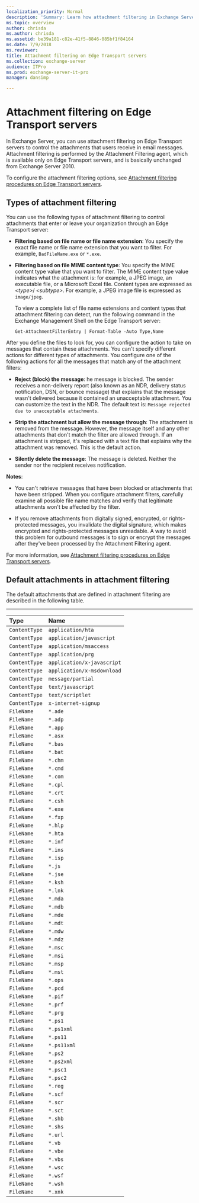 ```yaml
---
localization_priority: Normal
description: 'Summary: Learn how attachment filtering in Exchange Server 2106 and 2019 evaluates attachments in email messages, and what you can do.'
ms.topic: overview
author: chrisda
ms.author: chrisda
ms.assetid: be39a181-c82e-41f5-8846-085bf1f84164
ms.date: 7/9/2018
ms.reviewer: 
title: Attachment filtering on Edge Transport servers
ms.collection: exchange-server
audience: ITPro
ms.prod: exchange-server-it-pro
manager: dansimp

---
```


# Attachment filtering on Edge Transport servers

In Exchange Server, you can use attachment filtering on Edge Transport servers to control the attachments that users receive in email messages. Attachment filtering is performed by the Attachment Filtering agent, which is available only on Edge Transport servers, and is basically unchanged from Exchange Server 2010.

To configure the attachment filtering options, see [Attachment filtering procedures on Edge Transport servers](attachment-filtering-procedures.md).

## Types of attachment filtering

You can use the following types of attachment filtering to control attachments that enter or leave your organization through an Edge Transport server:

- **Filtering based on file name or file name extension**: You specify the exact file name or file name extension that you want to filter. For example, `BadFileName.exe` or `*.exe`.

- **Filtering based on file MIME content type**: You specify the MIME content type value that you want to filter. The MIME content type value indicates what the attachment is: for example, a JPEG image, an executable file, or a Microsoft Excel file. Content types are expressed as _\<type\>_/ _\<subtype\>_. For example, a JPEG image file is expressed as `image/jpeg`.

  To view a complete list of file name extensions and content types that attachment filtering can detect, run the following command in the Exchange Management Shell on the Edge Transport server:

  ```
  Get-AttachmentFilterEntry | Format-Table -Auto Type,Name
  ```

After you define the files to look for, you can configure the action to take on messages that contain these attachments. You can't specify different actions for different types of attachments. You configure one of the following actions for all the messages that match any of the attachment filters:

- **Reject (block) the message**: he message is blocked. The sender receives a non-delivery report (also known as an NDR, delivery status notification, DSN, or bounce message) that explains that the message wasn't delivered because it contained an unacceptable attachment. You can customize the text in the NDR. The default text is: `Message rejected due to unacceptable attachments`.

- **Strip the attachment but allow the message through**: The attachment is removed from the message. However, the message itself and any other attachments that don't match the filter are allowed through. If an attachment is stripped, it's replaced with a text file that explains why the attachment was removed. This is the default action.

- **Silently delete the message**: The message is deleted. Neither the sender nor the recipient receives notification.

**Notes**:

- You can't retrieve messages that have been blocked or attachments that have been stripped. When you configure attachment filters, carefully examine all possible file name matches and verify that legitimate attachments won't be affected by the filter.

- If you remove attachments from digitally signed, encrypted, or rights-protected messages, you invalidate the digital signature, which makes encrypted and rights-protected messages unreadable. A way to avoid this problem for outbound messages is to sign or encrypt the messages after they've been processed by the Attachment Filtering agent.

For more information, see [Attachment filtering procedures on Edge Transport servers](attachment-filtering-procedures.md).

## Default attachments in attachment filtering

The default attachments that are defined in attachment filtering are described in the following table.

****

|**Type**|**Name**|
|:-----|:-----|
|`ContentType`|`application/hta`|
|`ContentType`|`application/javascript`|
|`ContentType`|`application/msaccess`|
|`ContentType`|`application/prg`|
|`ContentType`|`application/x-javascript`|
|`ContentType`|`application/x-msdownload`|
|`ContentType`|`message/partial`|
|`ContentType`|`text/javascript`|
|`ContentType`|`text/scriptlet`|
|`ContentType`|`x-internet-signup`|
|`FileName`|`*.ade`|
|`FileName`|`*.adp`|
|`FileName`|`*.app`|
|`FileName`|`*.asx`|
|`FileName`|`*.bas`|
|`FileName`|`*.bat`|
|`FileName`|`*.chm`|
|`FileName`|`*.cmd`|
|`FileName`|`*.com`|
|`FileName`|`*.cpl`|
|`FileName`|`*.crt`|
|`FileName`|`*.csh`|
|`FileName`|`*.exe`|
|`FileName`|`*.fxp`|
|`FileName`|`*.hlp`|
|`FileName`|`*.hta`|
|`FileName`|`*.inf`|
|`FileName`|`*.ins`|
|`FileName`|`*.isp`|
|`FileName`|`*.js`|
|`FileName`|`*.jse`|
|`FileName`|`*.ksh`|
|`FileName`|`*.lnk`|
|`FileName`|`*.mda`|
|`FileName`|`*.mdb`|
|`FileName`|`*.mde`|
|`FileName`|`*.mdt`|
|`FileName`|`*.mdw`|
|`FileName`|`*.mdz`|
|`FileName`|`*.msc`|
|`FileName`|`*.msi`|
|`FileName`|`*.msp`|
|`FileName`|`*.mst`|
|`FileName`|`*.ops`|
|`FileName`|`*.pcd`|
|`FileName`|`*.pif`|
|`FileName`|`*.prf`|
|`FileName`|`*.prg`|
|`FileName`|`*.ps1`|
|`FileName`|`*.ps1xml`|
|`FileName`|`*.ps11`|
|`FileName`|`*.ps11xml`|
|`FileName`|`*.ps2`|
|`FileName`|`*.ps2xml`|
|`FileName`|`*.psc1`|
|`FileName`|`*.psc2`|
|`FileName`|`*.reg`|
|`FileName`|`*.scf`|
|`FileName`|`*.scr`|
|`FileName`|`*.sct`|
|`FileName`|`*.shb`|
|`FileName`|`*.shs`|
|`FileName`|`*.url`|
|`FileName`|`*.vb`|
|`FileName`|`*.vbe`|
|`FileName`|`*.vbs`|
|`FileName`|`*.wsc`|
|`FileName`|`*.wsf`|
|`FileName`|`*.wsh`|
|`FileName`|`*.xnk`|
